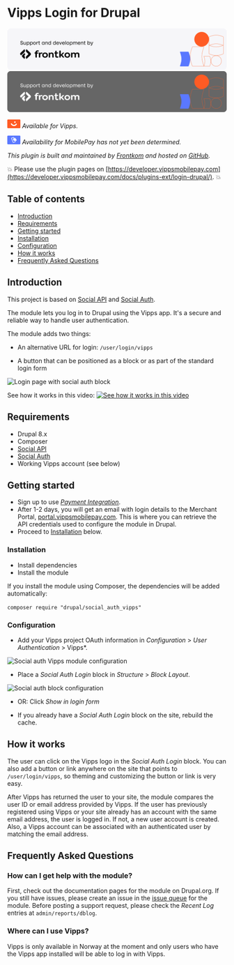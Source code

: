 <!-- START_METADATA
---
title: Vipps Login for Drupal plugin
sidebar_position: 1
pagination_next: null
pagination_prev: null
---
END_METADATA -->

# Vipps Login for Drupal

![Support and development by Frontkom ](./docs/images/frontkom.svg#gh-light-mode-only)![Support and development by Frontkom](./docs/images/frontkom_dark.svg#gh-dark-mode-only)

![Vipps](./docs/images/vipps.png) *Available for Vipps.*

![MobilePay](./docs/images/mp.png) *Availability for MobilePay has not yet been determined.*

*This plugin is built and maintained by [Frontkom](https://frontkom.com/) and hosted on [GitHub](https://github.com/vippsas/vipps-login-drupal).*

<!-- START_COMMENT -->
💥 Please use the plugin pages on [https://developer.vippsmobilepay.com](https://developer.vippsmobilepay.com/docs/plugins-ext/login-drupal/). 💥

## Table of contents

* [Introduction](#introduction)
* [Requirements](#requirements)
* [Getting started](#getting-started)
* [Installation](#installation)
* [Configuration](#configuration)
* [How it works](#how-it-works)
* [Frequently Asked Questions](#frequently-asked-questions)

## Introduction

<!-- END_COMMENT -->

This project is based on [Social API](https://www.drupal.org/project/social_api) and [Social Auth](https://www.drupal.org/project/social_auth).

The module lets you log in to Drupal using the Vipps app. It's a secure and reliable way to handle user authentication.

The module adds two things:

* An alternative URL for login: `/user/login/vipps`

* A button that can be positioned as a block or as part of the standard login form

![Login page with social auth block](https://www.drupal.org/files/social_auth_vipps_login.png)

See how it works in this video:
[![See how it works in this video](https://i.imgur.com/7OmBJjM.png)](https://player.vimeo.com/video/419856996)


## Requirements

* Drupal 8.x
* Composer
* [Social API](https://www.drupal.org/project/social_api)
* [Social Auth](https://www.drupal.org/project/social_auth)
* Working Vipps account (see below)

## Getting started

* Sign up to use [*Payment Integration*](https://vippsmobilepay.com/online/payment-integration).
* After 1-2 days, you will get an email with login details to the Merchant Portal, [portal.vippsmobilepay.com](https://portal.vippsmobilepay.com/). This is where you can retrieve the API credentials used to configure the module in Drupal.
* Proceed to [Installation](#installation) below.

### Installation

* Install dependencies
* Install the module

If you install the module using Composer, the dependencies will be added automatically:

`composer require "drupal/social_auth_vipps"`

### Configuration

* Add your Vipps project OAuth information in
*Configuration* > *User Authentication* > Vipps*.

![Social auth Vipps module configuration](https://www.drupal.org/files/social_auth_vipps_config.png)

* Place a *Social Auth Login* block in *Structure* > *Block Layout*.

![Social auth block configuration](https://www.drupal.org/files/social_auth_vipps_block.png)

* OR: Click *Show in login form*

* If you already have a *Social Auth Login* block on the site, rebuild the cache.

## How it works

The user can click on the Vipps logo in the *Social Auth Login* block. You can also add a button or link anywhere on the site that points to `/user/login/vipps`, so theming and customizing the button or link is very easy.

After Vipps has returned the user to your site, the module compares the user ID or email address provided by Vipps. If the user has previously registered using Vipps or your site already has an account with the same email address, the user is logged in. If not, a new user account is created. Also, a Vipps account can be associated with an authenticated user by matching the email address.

## Frequently Asked Questions

### How can I get help with the module?

First, check out the documentation pages for the module on Drupal.org. If you still have issues,
please create an issue in the [issue queue](https://www.drupal.org/project/issues/social_auth_vipps) for the module. Before posting a support request, please check the *Recent Log* entries at `admin/reports/dblog`.

### Where can I use Vipps?

Vipps is only available in Norway at the moment and only users who have the Vipps app installed will be able to log in with Vipps.
